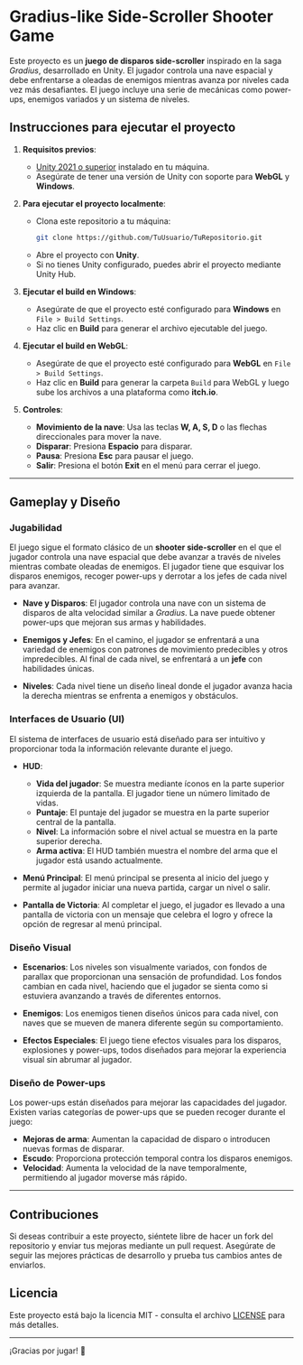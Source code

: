 # Gradius-like Side-Scroller Shooter Game

Este proyecto es un **juego de disparos side-scroller** inspirado en la saga *Gradius*, desarrollado en Unity. El jugador controla una nave espacial y debe enfrentarse a oleadas de enemigos mientras avanza por niveles cada vez más desafiantes. El juego incluye una serie de mecánicas como power-ups, enemigos variados y un sistema de niveles.

## Instrucciones para ejecutar el proyecto

1. **Requisitos previos**:
   - [Unity 2021 o superior](https://unity.com/download) instalado en tu máquina.
   - Asegúrate de tener una versión de Unity con soporte para **WebGL** y **Windows**.

2. **Para ejecutar el proyecto localmente**:
   - Clona este repositorio a tu máquina:
     ```bash
     git clone https://github.com/TuUsuario/TuRepositorio.git
     ```
   - Abre el proyecto con **Unity**.
   - Si no tienes Unity configurado, puedes abrir el proyecto mediante Unity Hub.

3. **Ejecutar el build en Windows**:
   - Asegúrate de que el proyecto esté configurado para **Windows** en `File > Build Settings`.
   - Haz clic en **Build** para generar el archivo ejecutable del juego.

4. **Ejecutar el build en WebGL**:
   - Asegúrate de que el proyecto esté configurado para **WebGL** en `File > Build Settings`.
   - Haz clic en **Build** para generar la carpeta `Build` para WebGL y luego sube los archivos a una plataforma como **itch.io**.

5. **Controles**:
   - **Movimiento de la nave**: Usa las teclas **W, A, S, D** o las flechas direccionales para mover la nave.
   - **Disparar**: Presiona **Espacio** para disparar.
   - **Pausa**: Presiona **Esc** para pausar el juego.
   - **Salir**: Presiona el botón **Exit** en el menú para cerrar el juego.

---

## Gameplay y Diseño

### Jugabilidad
El juego sigue el formato clásico de un **shooter side-scroller** en el que el jugador controla una nave espacial que debe avanzar a través de niveles mientras combate oleadas de enemigos. El jugador tiene que esquivar los disparos enemigos, recoger power-ups y derrotar a los jefes de cada nivel para avanzar.

- **Nave y Disparos**:
  El jugador controla una nave con un sistema de disparos de alta velocidad similar a *Gradius*. La nave puede obtener power-ups que mejoran sus armas y habilidades.
  
- **Enemigos y Jefes**:
  En el camino, el jugador se enfrentará a una variedad de enemigos con patrones de movimiento predecibles y otros impredecibles. Al final de cada nivel, se enfrentará a un **jefe** con habilidades únicas.

- **Niveles**:
  Cada nivel tiene un diseño lineal donde el jugador avanza hacia la derecha mientras se enfrenta a enemigos y obstáculos.

### Interfaces de Usuario (UI)
El sistema de interfaces de usuario está diseñado para ser intuitivo y proporcionar toda la información relevante durante el juego.

- **HUD**:
  - **Vida del jugador**: Se muestra mediante íconos en la parte superior izquierda de la pantalla. El jugador tiene un número limitado de vidas.
  - **Puntaje**: El puntaje del jugador se muestra en la parte superior central de la pantalla.
  - **Nivel**: La información sobre el nivel actual se muestra en la parte superior derecha.
  - **Arma activa**: El HUD también muestra el nombre del arma que el jugador está usando actualmente.

- **Menú Principal**:
  El menú principal se presenta al inicio del juego y permite al jugador iniciar una nueva partida, cargar un nivel o salir.

- **Pantalla de Victoria**:
  Al completar el juego, el jugador es llevado a una pantalla de victoria con un mensaje que celebra el logro y ofrece la opción de regresar al menú principal.

### Diseño Visual
- **Escenarios**: Los niveles son visualmente variados, con fondos de parallax que proporcionan una sensación de profundidad. Los fondos cambian en cada nivel, haciendo que el jugador se sienta como si estuviera avanzando a través de diferentes entornos.
  
- **Enemigos**: Los enemigos tienen diseños únicos para cada nivel, con naves que se mueven de manera diferente según su comportamiento.

- **Efectos Especiales**: El juego tiene efectos visuales para los disparos, explosiones y power-ups, todos diseñados para mejorar la experiencia visual sin abrumar al jugador.

### Diseño de Power-ups
Los power-ups están diseñados para mejorar las capacidades del jugador. Existen varias categorías de power-ups que se pueden recoger durante el juego:

- **Mejoras de arma**: Aumentan la capacidad de disparo o introducen nuevas formas de disparar.
- **Escudo**: Proporciona protección temporal contra los disparos enemigos.
- **Velocidad**: Aumenta la velocidad de la nave temporalmente, permitiendo al jugador moverse más rápido.

---

## Contribuciones
Si deseas contribuir a este proyecto, siéntete libre de hacer un fork del repositorio y enviar tus mejoras mediante un pull request. Asegúrate de seguir las mejores prácticas de desarrollo y prueba tus cambios antes de enviarlos.

## Licencia
Este proyecto está bajo la licencia MIT - consulta el archivo [LICENSE](LICENSE) para más detalles.

---

¡Gracias por jugar! 🚀